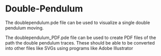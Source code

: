 # Double-Pendulum

The doublependulum.pde file can be used to visualize a single double pendulum moving.


The doublependulum_PDF.pde file can be used to create PDF files of the path the double pendulum traces. These should be able to be converted into other files like SVGs using programs like Adobe Illustrator
